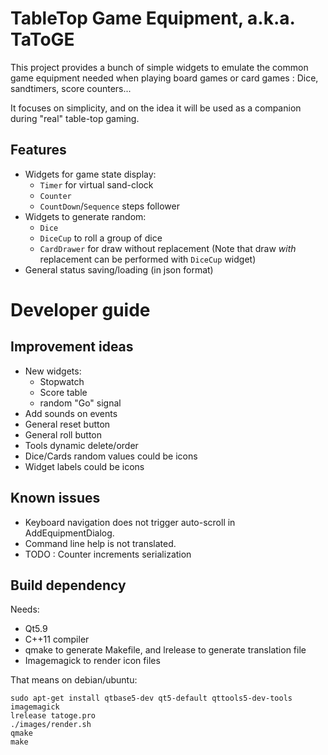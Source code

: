 # TableTop Game Equipment, a.k.a. TaToGE

This project provides a bunch of simple widgets to emulate the common game equipment needed when playing board games or card games : Dice, sandtimers, score counters...

It focuses on simplicity, and on the idea it will be used as a companion during "real" table-top gaming.

## Features

- Widgets for game state display:
  - `Timer` for virtual sand-clock
  - `Counter`
  - `CountDown`/`Sequence` steps follower
- Widgets to generate random:
  - `Dice`
  - `DiceCup` to roll a group of dice
  - `CardDrawer` for draw without replacement (Note that draw *with* replacement can be performed with `DiceCup` widget)
- General status saving/loading (in json format)


# Developer guide

## Improvement ideas

- New widgets:
   - Stopwatch
   - Score table
   - random "Go" signal
- Add sounds on events
- General reset button
- General roll button
- Tools dynamic delete/order
- Dice/Cards random values could be icons
- Widget labels could be icons

## Known issues

- Keyboard navigation does not trigger auto-scroll in AddEquipmentDialog.
- Command line help is not translated.
- TODO : Counter increments serialization

## Build dependency

Needs:
- Qt5.9
- C++11 compiler
- qmake to generate Makefile, and lrelease to generate translation file
- Imagemagick to render icon files

That means on debian/ubuntu:
```
sudo apt-get install qtbase5-dev qt5-default qttools5-dev-tools imagemagick
lrelease tatoge.pro
./images/render.sh
qmake
make
```

